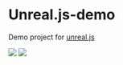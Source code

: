 # Unreal.js-demo
Demo project for [unreal.js](https://github.com/ncsoft/Unreal.js)

 ![](https://github.com/ncsoft/Unreal.js-demo/blob/master/images/Screenshot-AI.png)
 ![](https://github.com/ncsoft/Unreal.js-demo/blob/master/images/Screenshot-deeplearning.png)
